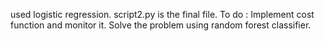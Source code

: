 used logistic regression.
script2.py is the final file.
To do :
      Implement cost function and monitor it.
      Solve the problem using random forest classifier.
      
